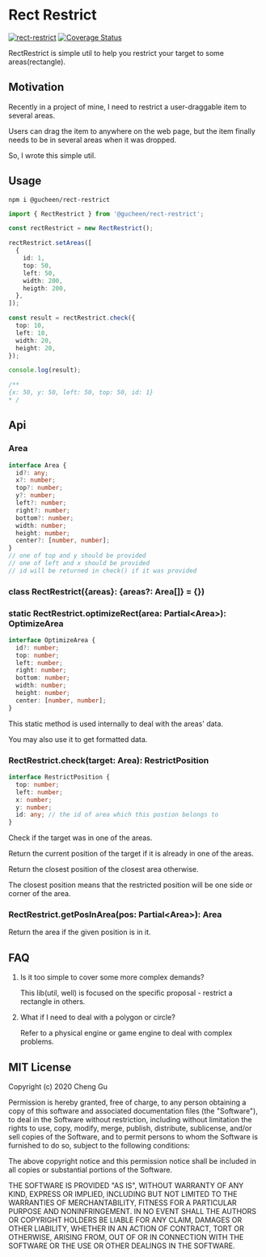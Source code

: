 # Rect Restrict

[![rect-restrict](https://badgen.net/npm/v/@gucheen/rect-restrict)](https://www.npmjs.com/package/@gucheen/rect-restrict)
[![Coverage Status](https://coveralls.io/repos/github/gucheen/rect-restrict/badge.svg?branch=main)](https://coveralls.io/github/gucheen/rect-restrict?branch=main)

RectRestrict is simple util to help you restrict your target to some areas(rectangle).

## Motivation

Recently in a project of mine, I need to restrict a user-draggable item to several areas.

Users can drag the item to anywhere on the web page, but the item finally needs to be in several areas when it was dropped.

So, I wrote this simple util.

## Usage

```
npm i @gucheen/rect-restrict
```

```ts
import { RectRestrict } from '@gucheen/rect-restrict';

const rectRestrict = new RectRestrict();

rectRestrict.setAreas([
  {
    id: 1,
    top: 50,
    left: 50,
    width: 200,
    heigth: 200,
  },
]);

const result = rectRestrict.check({
  top: 10,
  left: 10,
  width: 20,
  height: 20,
});

console.log(result);

/**
{x: 50, y: 50, left: 50, top: 50, id: 1}
* /
```

## Api

### Area

```ts
interface Area {
  id?: any;
  x?: number;
  top?: number;
  y?: number;
  left?: number;
  right?: number;
  bottom?: number;
  width: number;
  height: number;
  center?: [number, number];
}
// one of top and y should be provided
// one of left and x should be provided
// id will be returned in check() if it was provided
```

### class RectRestrict({areas}: {areas?: Area[]} = {})

### static RectRestrict.optimizeRect(area: Partial\<Area\>): OptimizeArea

```ts
interface OptimizeArea {
  id?: number;
  top: number;
  left: number;
  right: number;
  bottom: number;
  width: number;
  height: number;
  center: [number, number];
}
```

This static method is used internally to deal with the areas' data.

You may also use it to get formatted data.

### RectRestrict.check(target: Area): RestrictPosition

```ts
interface RestrictPosition {
  top: number;
  left: number;
  x: number;
  y: number;
  id: any; // the id of area which this postion belongs to
}
```

Check if the target was in one of the areas.

Return the current position of the target if it is already in one of the areas.

Return the closest position of the closest area otherwise.

The closest position means that the restricted position will be one side or corner of the area.

### RectRestrict.getPosInArea(pos: Partial\<Area\>): Area

Return the area if the given position is in it.

## FAQ

1. Is it too simple to cover some more complex demands?

    This lib(util, well) is focused on the specific proposal - restrict a rectangle in others.

2. What if I need to deal with a polygon or circle?

    Refer to a physical engine or game engine to deal with complex problems.

## MIT License

Copyright (c) 2020 Cheng Gu

Permission is hereby granted, free of charge, to any person obtaining a copy
of this software and associated documentation files (the "Software"), to deal
in the Software without restriction, including without limitation the rights
to use, copy, modify, merge, publish, distribute, sublicense, and/or sell
copies of the Software, and to permit persons to whom the Software is
furnished to do so, subject to the following conditions:

The above copyright notice and this permission notice shall be included in all
copies or substantial portions of the Software.

THE SOFTWARE IS PROVIDED "AS IS", WITHOUT WARRANTY OF ANY KIND, EXPRESS OR
IMPLIED, INCLUDING BUT NOT LIMITED TO THE WARRANTIES OF MERCHANTABILITY,
FITNESS FOR A PARTICULAR PURPOSE AND NONINFRINGEMENT. IN NO EVENT SHALL THE
AUTHORS OR COPYRIGHT HOLDERS BE LIABLE FOR ANY CLAIM, DAMAGES OR OTHER
LIABILITY, WHETHER IN AN ACTION OF CONTRACT, TORT OR OTHERWISE, ARISING FROM,
OUT OF OR IN CONNECTION WITH THE SOFTWARE OR THE USE OR OTHER DEALINGS IN THE
SOFTWARE.

